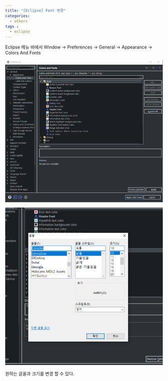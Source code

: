 ```yaml
---
title: "[Eclipse] Font 변경"
categories: 
  - others
tags : 
  - eclipse
---
```


Eclipse 메뉴 바에서 Window -> Preferences -> General -> Appearance -> Colors And Fonts

![IMAGE1](/assets/images/post/2019-10-07-eclipse-change-font-image1.PNG)

![IMAGE2](/assets/images/post/2019-10-07-eclipse-change-font-image2.PNG)

원하는 글꼴과 크기를 변경 할 수 있다.